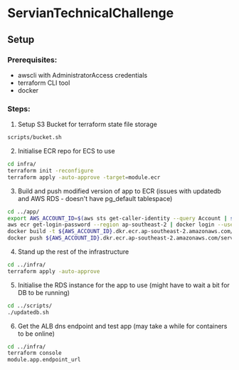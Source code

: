 # ServianTechnicalChallenge

## Setup

### Prerequisites:
* awscli with AdministratorAccess credentials
* terraform CLI tool
* docker

### Steps:
1. Setup S3 Bucket for terraform state file storage
```bash
scripts/bucket.sh
```

2. Initialise ECR repo for ECS to use
```bash
cd infra/
terraform init -reconfigure
terraform apply -auto-approve -target=module.ecr
```

3. Build and push modified version of app to ECR (issues with updatedb and AWS RDS - doesn't have pg_default tablespace)
```bash
cd ../app/
export AWS_ACCOUNT_ID=$(aws sts get-caller-identity --query Account | sed 's/"//g')
aws ecr get-login-password --region ap-southeast-2 | docker login --username AWS --password-stdin ${AWS_ACCOUNT_ID}.dkr.ecr.ap-southeast-2.amazonaws.com
docker build -t ${AWS_ACCOUNT_ID}.dkr.ecr.ap-southeast-2.amazonaws.com/servian-tech-app:latest .
docker push ${AWS_ACCOUNT_ID}.dkr.ecr.ap-southeast-2.amazonaws.com/servian-tech-app:latest
```

4. Stand up the rest of the infrastructure
```bash
cd ../infra/
terraform apply -auto-approve
```

5. Initialise the RDS instance for the app to use (might have to wait a bit for DB to be running)
```bash
cd ../scripts/
./updatedb.sh
```

6. Get the ALB dns endpoint and test app (may take a while for containers to be online)
```bash
cd ../infra/
terraform console
module.app.endpoint_url
```
